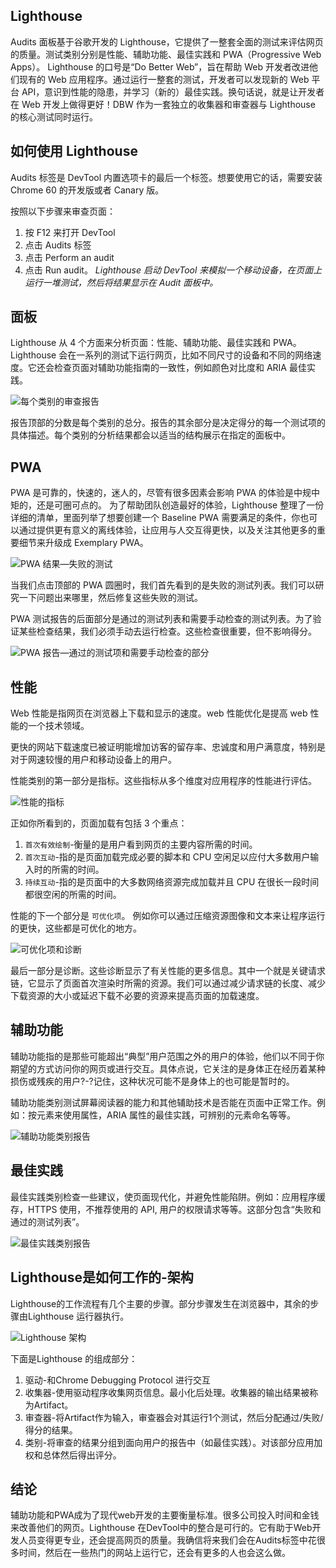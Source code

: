## Lighthouse

Audits 面板基于谷歌开发的 Lighthouse，它提供了一整套全面的测试来评估网页的质量。测试类别分别是性能、辅助功能、最佳实践和 PWA（Progressive Web Apps）。 Lighthouse 的口号是“Do Better Web”，旨在帮助 Web 开发者改进他们现有的 Web 应用程序。通过运行一整套的测试，开发者可以发现新的 Web 平台 API，意识到性能的隐患，并学习（新的）最佳实践。换句话说，就是让开发者在 Web 开发上做得更好！DBW 作为一套独立的收集器和审查器与 Lighthouse 的核心测试同时运行。

## 如何使用 Lighthouse

Audits 标签是 DevTool 内置选项卡的最后一个标签。想要使用它的话，需要安装 Chrome 60 的开发版或者 Canary 版。

按照以下步骤来审查页面：

1. 按 F12 来打开 DevTool
2. 点击 Audits 标签
3. 点击 Perform an audit
4. 点击 Run audit。 *Lighthouse 启动 DevTool 来模拟一个移动设备，在页面上运行一堆测试，然后将结果显示在 Audit 面板中。*

## 面板

Lighthouse 从 4 个方面来分析页面：性能、辅助功能、最佳实践和 PWA。Lighthouse 会在一系列的测试下运行网页，比如不同尺寸的设备和不同的网络速度。它还会检查页面对辅助功能指南的一致性，例如颜色对比度和 ARIA 最佳实践。

![每个类别的审查报告](http://www.wenjiangs.com/wp-content/uploads/2021/docimg3/232-vw5lbw1qicb.png)

报告顶部的分数是每个类别的总分。报告的其余部分是决定得分的每一个测试项的具体描述。每个类别的分析结果都会以适当的结构展示在指定的面板中。

## PWA

PWA 是可靠的，快速的，迷人的，尽管有很多因素会影响 PWA 的体验是中规中矩的，还是可圈可点的。 为了帮助团队创造最好的体验，Lighthouse 整理了一份详细的清单，里面列举了想要创建一个 Baseline PWA 需要满足的条件，你也可以通过提供更有意义的离线体验，让应用与人交互得更快，以及关注其他更多的重要细节来升级成 Exemplary PWA。

![PWA 结果—失败的测试](http://www.wenjiangs.com/wp-content/uploads/2021/docimg3/233-yjkxgnrsrfb.png)

当我们点击顶部的 PWA 圆圈时，我们首先看到的是失败的测试列表。我们可以研究一下问题出来哪里，然后修复这些失败的测试。

PWA 测试报告的后面部分是通过的测试列表和需要手动检查的测试列表。为了验证某些检查结果，我们必须手动去运行检查。这些检查很重要，但不影响得分。

![PWA 报告—通过的测试项和需要手动检查的部分](http://www.wenjiangs.com/wp-content/uploads/2021/docimg3/234-45zafiolvmr.png)

## 性能

Web 性能是指网页在浏览器上下载和显示的速度。web 性能优化是提高 web 性能的一个技术领域。

更快的网站下载速度已被证明能增加访客的留存率、忠诚度和用户满意度，特别是对于网速较慢的用户和移动设备上的用户。

性能类别的第一部分是指标。这些指标从多个维度对应用程序的性能进行评估。

![性能的指标](http://www.wenjiangs.com/wp-content/uploads/2021/docimg3/235-ec1cn02chmm.png)

正如你所看到的，页面加载有包括 3 个重点：

1. `首次有效绘制`-衡量的是用户看到网页的主要内容所需的时间。
2. `首次互动`-指的是页面加载完成必要的脚本和 CPU 空闲足以应付大多数用户输入时的所需的时间。
3. `持续互动`-指的是页面中的大多数网络资源完成加载并且 CPU 在很长一段时间都很空闲的所需的时间。

性能的下一个部分是 `可优化项`。 例如你可以通过压缩资源图像和文本来让程序运行的更快，这些都是可优化的地方。

![可优化项和诊断](http://www.wenjiangs.com/wp-content/uploads/2021/docimg3/236-1m3uanjqtmb.png)

最后一部分是诊断。这些诊断显示了有关性能的更多信息。其中一个就是关键请求链，它显示了页面首次渲染时所需的资源。我们可以通过减少请求链的长度、减少下载资源的大小或延迟下载不必要的资源来提高页面的加载速度。

## 辅助功能

辅助功能指的是那些可能超出“典型”用户范围之外的用户的体验，他们以不同于你期望的方式访问你的网页或进行交互。具体点说，它关注的是身体正在经历着某种损伤或残疾的用户?-?记住，这种状况可能不是身体上的也可能是暂时的。

辅助功能类别测试屏幕阅读器的能力和其他辅助技术是否能在页面中正常工作。例如：按元素来使用属性，ARIA 属性的最佳实践，可辨别的元素命名等等。

![辅助功能类别报告](http://www.wenjiangs.com/wp-content/uploads/2021/docimg3/237-wj1ht5wodsr.png)

## 最佳实践

最佳实践类别检查一些建议，使页面现代化，并避免性能陷阱。例如：应用程序缓存，HTTPS 使用，不推荐使用的 API, 用户的权限请求等等。这部分包含“失败和通过的测试列表”。

![最佳实践类别报告](http://www.wenjiangs.com/wp-content/uploads/2021/docimg3/238-loq1uc1gljs.png)

## Lighthouse是如何工作的-架构

Lighthouse的工作流程有几个主要的步骤。部分步骤发生在浏览器中，其余的步骤由Lighthouse 运行器执行。

![Lighthouse 架构](http://www.wenjiangs.com/wp-content/uploads/2021/docimg3/239-22up253u5jm.jpg)

下面是Lighthouse 的组成部分：

1. 驱动-和Chrome Debugging Protocol 进行交互
2. 收集器-使用驱动程序收集网页信息。最小化后处理。收集器的输出结果被称为Artifact。
3. 审查器-将Artifact作为输入，审查器会对其运行1个测试，然后分配通过/失败/得分的结果。
4. 类别-将审查的结果分组到面向用户的报告中（如最佳实践）。对该部分应用加权和总体然后得出评分。

## 结论

辅助功能和PWA成为了现代web开发的主要衡量标准。很多公司投入时间和金钱来改善他们的网页。Lighthouse 在DevTool中的整合是可行的。它有助于Web开发人员变得更专业，还会提高网页的质量。我确信将来我们会在Audits标签中花很多时间，然后在一些热门的网站上运行它，还会有更多的人也会这么做。